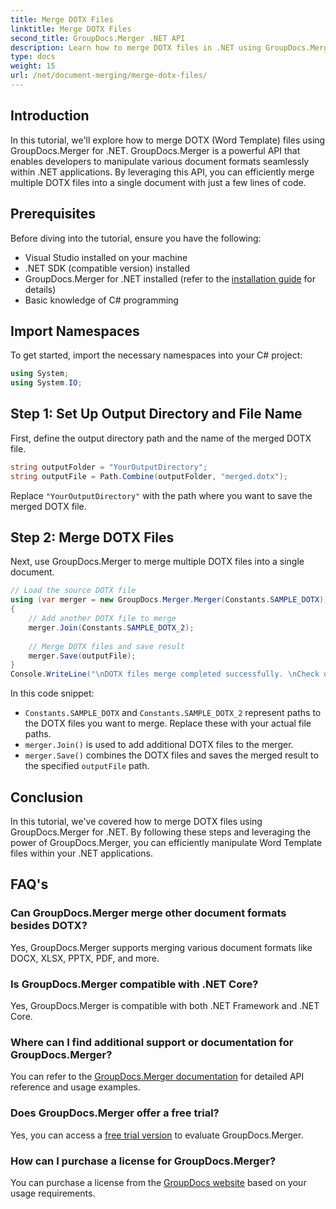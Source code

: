 ```yaml
---
title: Merge DOTX Files
linktitle: Merge DOTX Files
second_title: GroupDocs.Merger .NET API
description: Learn how to merge DOTX files in .NET using GroupDocs.Merger effortlessly. Enhance your document manipulation capabilities.
type: docs
weight: 15
url: /net/document-merging/merge-dotx-files/
---
```

## Introduction
In this tutorial, we'll explore how to merge DOTX (Word Template) files using GroupDocs.Merger for .NET. GroupDocs.Merger is a powerful API that enables developers to manipulate various document formats seamlessly within .NET applications. By leveraging this API, you can efficiently merge multiple DOTX files into a single document with just a few lines of code.
## Prerequisites
Before diving into the tutorial, ensure you have the following:
- Visual Studio installed on your machine
- .NET SDK (compatible version) installed
- GroupDocs.Merger for .NET installed (refer to the [installation guide](https://reference.groupdocs.com/merger/net/) for details)
- Basic knowledge of C# programming

## Import Namespaces
To get started, import the necessary namespaces into your C# project:
```csharp
using System;
using System.IO;
```
## Step 1: Set Up Output Directory and File Name
First, define the output directory path and the name of the merged DOTX file.
```csharp
string outputFolder = "YourOutputDirectory";
string outputFile = Path.Combine(outputFolder, "merged.dotx");
```
Replace `"YourOutputDirectory"` with the path where you want to save the merged DOTX file.
## Step 2: Merge DOTX Files
Next, use GroupDocs.Merger to merge multiple DOTX files into a single document.
```csharp
// Load the source DOTX file
using (var merger = new GroupDocs.Merger.Merger(Constants.SAMPLE_DOTX))
{
    // Add another DOTX file to merge
    merger.Join(Constants.SAMPLE_DOTX_2);
    
    // Merge DOTX files and save result
    merger.Save(outputFile);
}
Console.WriteLine("\nDOTX files merge completed successfully. \nCheck output in {0}", outputFolder);
```
In this code snippet:
- `Constants.SAMPLE_DOTX` and `Constants.SAMPLE_DOTX_2` represent paths to the DOTX files you want to merge. Replace these with your actual file paths.
- `merger.Join()` is used to add additional DOTX files to the merger.
- `merger.Save()` combines the DOTX files and saves the merged result to the specified `outputFile` path.

## Conclusion
In this tutorial, we've covered how to merge DOTX files using GroupDocs.Merger for .NET. By following these steps and leveraging the power of GroupDocs.Merger, you can efficiently manipulate Word Template files within your .NET applications.

## FAQ's
### Can GroupDocs.Merger merge other document formats besides DOTX?
Yes, GroupDocs.Merger supports merging various document formats like DOCX, XLSX, PPTX, PDF, and more.
### Is GroupDocs.Merger compatible with .NET Core?
Yes, GroupDocs.Merger is compatible with both .NET Framework and .NET Core.
### Where can I find additional support or documentation for GroupDocs.Merger?
You can refer to the [GroupDocs.Merger documentation](https://reference.groupdocs.com/merger/net/) for detailed API reference and usage examples.
### Does GroupDocs.Merger offer a free trial?
Yes, you can access a [free trial version](https://releases.groupdocs.com/) to evaluate GroupDocs.Merger.
### How can I purchase a license for GroupDocs.Merger?
You can purchase a license from the [GroupDocs website](https://purchase.groupdocs.com/buy) based on your usage requirements.
